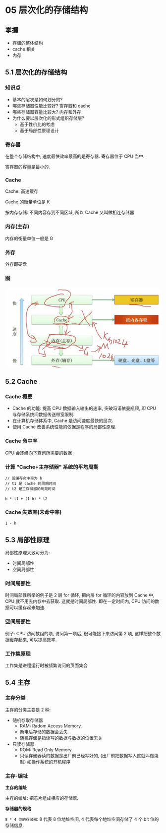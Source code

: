 # 05 层次化的存储结构

## 掌握

+ 存储的整体结构
+ cache 相关
+ 内存

## 5.1 层次化的存储结构

### 知识点

+ 基本的层次是如何划分的?
+ 哪些存储器性能比较好? 寄存器和 cache
+ 哪些存储器容量比较大? 内存和外存
+ 为什么要以层次化的形式组织存储层? 
  + 基于性价比的考虑
  + 基于局部性原理设计

### 寄存器

在整个存储结构中, 速度最快效率最高的是寄存器. 寄存器位于 CPU 当中.

寄存器的容量是最小的.

### Cache

Cache: 高速缓存

Cache 的衡量单位是 K

按内存存储: 不同内容存到不同区域, 所以 Cache 又叫做相连存储器

### 内存(主存)

内存的衡量单位一般是 G

### 外存

外存即硬盘

### 图

![image-20210412222829706](image-20210412222829706.png)

## 5.2 Cache

### Cache 概要

+ Cache 的功能: 提高 CPU 数据输入输出的速率, 突破冯诺依曼瓶颈, 即 CPU 与存储系统间数据传送带宽限制.
+ 在计算机存储体系中, Cache 是访问速度最快的层次.
+ 使用 Cache 改善系统性能的依据是程序的局部性原理.

### Cache 命中率

CPU 会逐级向下查询所需要的数据

### 计算 "Cache+主存储器" 系统的平均周期

```
// 设缓存命中率为 h
// t1 是 cache 的周期时间
// t2 是主存储器的周期时间

h * t1 + (1-h) * t2
```

### Cache 失效率(未命中率)

```
1 - h
```

## 5.3 局部性原理

局部性原理大致可分为: 

+ 时间局部性
+ 空间局部性

### 时间局部性

时间局部性所举的例子是 2 层 for 循环, 把内层 for 循环的内容放到 Cache 中, CPU 就不用去内存中去获取. 这就是时间局部性. 即在一定时间内, CPU 访问的数据可以缓存起来加速.

### 空间局部性

例子: CPU 访问数组的项, 访问第一项后, 很可能接下来访问第 2 项, 这样把整个数据缓存起来, 可以提高效率.

### 工作集原理

工作集是进程运行时被频繁访问的页面集合

## 5.4 主存

### 主存分类

主存的分类主要是 2 种:

+ 随机存取存储器
  + RAM: Radom Access Memory.
  + 断电后存储的数据会丢失.
  + 随机存储是指读写的数据与数据的位置无关
+ 只读存储器
  + ROM: Read Only Memory.
  + 只读存储器读的数据是出厂前已经写好的, (出厂前把数据写入这就叫做烧制) 如操作系统的开机程序

### 主存-编址

**主存的编址**

主存的编址: 把芯片组成相应的存储器.

**存储器的规格**

`8 * 4 位的存储器`: 8 代表 8 位地址空间, 4 代表每个地址空间存储了 4 个 bit 位的存储信息.











